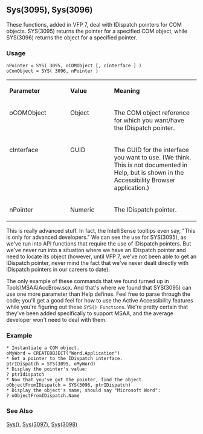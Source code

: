 ## Sys(3095), Sys(3096)

These functions, added in VFP 7, deal with IDispatch pointers for COM objects. SYS(3095) returns the pointer for a specified COM object, while SYS(3096) returns the object for a specified pointer.

### Usage

```foxpro
nPointer = SYS( 3095, oCOMObject [, cInterface ] )
oComObject = SYS( 3096, nPointer )
```
<table>
<tr>
  <td width="32%" valign="top">
  <p><b>Parameter</b></p>
  </td>
  <td width="23%" valign="top">
  <p><b>Value</b></p>
  </td>
  <td width="45%" valign="top">
  <p><b>Meaning</b></p>
  </td>
 </tr>
<tr>
  <td width="32%" valign="top">
  <p>oCOMObject</p>
  </td>
  <td width="23%" valign="top">
  <p>Object</p>
  </td>
  <td width="45%" valign="top">
  <p>The COM object reference for which you want/have the IDispatch pointer.</p>
  </td>
 </tr>
<tr>
  <td width="32%" valign="top">
  <p>cInterface</p>
  </td>
  <td width="23%" valign="top">
  <p>GUID</p>
  </td>
  <td width="45%" valign="top">
  <p>The GUID for the interface you want to use. (We think. This is not documented in Help, but is shown in the Accessibility Browser application.)</p>
  </td>
 </tr>
<tr>
  <td width="32%" valign="top">
  <p>nPointer</p>
  </td>
  <td width="23%" valign="top">
  <p>Numeric</p>
  </td>
  <td width="45%" valign="top">
  <p>The IDispatch pointer.</p>
  </td>
 </tr>
</table>

This is really advanced stuff. In fact, the IntelliSense tooltips even say, "This is only for advanced developers." We can see the use for SYS(3095), as we've run into API functions that require the use of IDispatch pointers. But we've never run into a situation where we have an IDispatch pointer and need to locate its object (however, until VFP 7, we've not been able to get an IDispatch pointer, never mind the fact that we've never dealt directly with IDispatch pointers in our careers to date).

The only example of these commands that we found turned up in Tools\MSAA\AccBrow.scx. And that's where we found that SYS(3095) can use one more parameter than Help defines. Feel free to parse through the code; you'll get a good feel for how to use the Active Accessibility features while you're figuring out these `SYS() Functions`. We're pretty certain that they've been added specifically to support MSAA, and the average developer won't need to deal with them. 

### Example

```foxpro
* Instantiate a COM object.
oMyWord = CREATEOBJECT("Word.Application")
* Get a pointer to the IDispatch interface.
ptrIDispatch = SYS(3095, oMyWord)
* Display the pointer's value:
? ptrIdispatch
* Now that you've got the pointer, find the object.
oObjectFromIDispatch = SYS(3096, ptrIDispatch)
* Display the object's name; should say "Microsoft Word":
? oObjectFromIDispatch.Name
```
### See Also

[Sys()](s4g895.md), [Sys(3097)](s4g889.md), [Sys(3098)](s4g889.md)